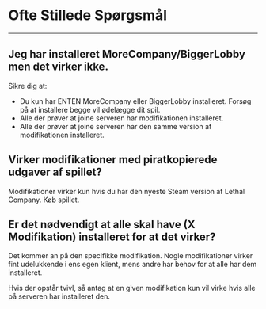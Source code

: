# Ofte Stillede Spørgsmål

***

## Jeg har installeret MoreCompany/BiggerLobby men det virker ikke.

Sikre dig at:

- Du kun har ENTEN MoreCompany eller BiggerLobby installeret. Forsøg på at installere begge vil ødelægge dit spil.
- Alle der prøver at joine serveren har modifikationen installeret.
- Alle der prøver at joine serveren har den samme version af modifikationen installeret.

## Virker modifikationer med piratkopierede udgaver af spillet?

Modifikationer virker kun hvis du har den nyeste Steam version af Lethal Company. Køb spillet.

## Er det nødvendigt at alle skal have (X Modifikation) installeret for at det virker?

Det kommer an på den specifikke modifikation. Nogle modifikationer virker fint udelukkende i ens egen klient, mens andre har behov for at alle har dem installeret.

Hvis der opstår tvivl, så antag at en given modifikation kun vil virke hvis alle på serveren har installeret den.
